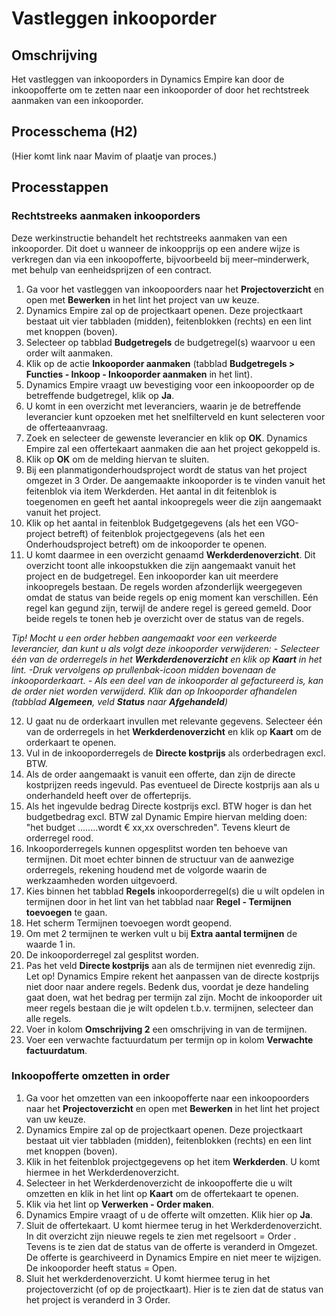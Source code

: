 # Vastleggen inkooporder

## Omschrijving
Het vastleggen van inkooporders in Dynamics Empire kan door de inkoopofferte om te zetten naar een inkooporder of door het rechtstreek aanmaken van een inkooporder.

## Processchema (H2)
(Hier komt link naar Mavim of plaatje van proces.)

## Processtappen
### Rechtstreeks aanmaken inkooporders
Deze werkinstructie behandelt het rechtstreeks aanmaken van een inkooporder. Dit doet u wanneer de inkoopprijs op een andere wijze is verkregen dan via een inkoopofferte, bijvoorbeeld bij meer–minderwerk, met behulp van eenheidsprijzen of een contract. 
 1. Ga voor het vastleggen van inkoopoorders naar het **Projectoverzicht** en open met **Bewerken** in het lint het project van uw keuze.
 2. Dynamics Empire zal op de projectkaart openen. Deze projectkaart bestaat uit vier tabbladen (midden), feitenblokken (rechts) en een lint met knoppen (boven).
 3. Selecteer op tabblad **Budgetregels** de budgetregel(s) waarvoor u een order wilt aanmaken.
 4. Klik op de actie **Inkooporder aanmaken** (tabblad **Budgetregels > Functies - Inkoop - Inkooporder aanmaken** in het lint).
 5. Dynamics Empire vraagt uw bevestiging voor een inkoopoorder op de betreffende budgetregel, klik op **Ja**.
 6. U komt in een overzicht met leveranciers, waarin je de betreffende leverancier kunt opzoeken met het snelfilterveld en kunt selecteren voor de offerteaanvraag.
 7. Zoek en selecteer de gewenste leverancier en klik op **OK**. Dynamics Empire zal een offertekaart aanmaken die aan het project gekoppeld is.
 8. Klik op **OK** om de melding hiervan te sluiten.
 9. Bij een planmatigonderhoudsproject wordt de status van het project omgezet in 3 Order. De aangemaakte inkooporder is te vinden vanuit het feitenblok via item Werkderden. Het aantal in dit feitenblok is toegenomen en geeft het aantal inkoopregels weer die zijn aangemaakt vanuit het project.
 10. Klik op het aantal in feitenblok Budgetgegevens (als het een VGO-project betreft) of feitenblok projectgegevens (als het een Onderhoudsproject betreft) om de inkooporder te openen.
 11. U komt daarmee in een overzicht genaamd **Werkderdenoverzicht**. Dit overzicht toont alle inkoopstukken die zijn aangemaakt vanuit het project en de budgetregel. Een inkooporder kan uit meerdere inkoopregels bestaan. De regels worden afzonderlijk weergegeven omdat de status van beide regels op enig moment kan verschillen. Eén regel kan gegund zijn, terwijl de andere regel is gereed gemeld. Door beide regels te tonen heb je overzicht over de status van de regels.
 
 *Tip!*
*Mocht u een order hebben aangemaakt voor een verkeerde leverancier, dan kunt u als volgt deze inkooporder verwijderen:*
	*- Selecteer één van de orderregels in het **Werkderdenoverzicht** en klik op **Kaart** in het lint.*
	*-Druk vervolgens op prullenbak-icoon midden bovenaan de inkooporderkaart.*
	*- Als een deel van de inkooporder al gefactureerd is, kan de order niet worden verwijderd. Klik dan op Inkooporder afhandelen	(tabblad **Algemeen**, veld **Status** naar **Afgehandeld**)*  
 
 12. U gaat nu de orderkaart invullen met relevante gegevens. Selecteer één van de orderregels in het **Werkderdenoverzicht** en klik op **Kaart** om de orderkaart te openen.
 13. Vul in de inkooporderregels de **Directe kostprijs** als orderbedragen excl. BTW.
 14. Als de order aangemaakt is vanuit een offerte, dan zijn de directe kostprijzen reeds ingevuld. Pas eventueel de Directe kostprijs aan als u onderhandeld heeft over de offerteprijs.
 15. Als het ingevulde bedrag Directe kostprijs excl. BTW hoger is dan het budgetbedrag excl. BTW zal Dynamic Empire hiervan   melding doen: "het budget ........wordt € xx,xx overschreden". Tevens kleurt de orderregel rood.
 16. Inkooporderregels kunnen opgesplitst worden ten behoeve van termijnen. Dit moet echter binnen de structuur van de aanwezige orderregels, rekening houdend met de volgorde waarin de werkzaamheden worden uitgevoerd.
 17. Kies binnen het tabblad **Regels** inkooporderregel(s) die u wilt opdelen in termijnen door in het lint van het tabblad naar **Regel -  Termijnen toevoegen** te gaan.
 18. Het scherm Termijnen toevoegen wordt geopend.
 19. Om met 2 termijnen te werken vult u bij **Extra aantal termijnen** de waarde 1 in.  
 20. De inkooporderregel zal gesplitst worden.
 21. Pas het veld **Directe kostprijs** aan als de termijnen niet evenredig zijn. Let op! Dynamics Empire rekent het aanpassen van de directe kostprijs niet door naar andere regels. Bedenk dus, voordat je deze handeling gaat doen, wat het bedrag per termijn zal zijn. Mocht de inkooporder uit meer regels bestaan die je wilt opdelen t.b.v. termijnen, selecteer dan alle regels.
 22. Voer in kolom **Omschrijving 2** een omschrijving in van de termijnen.
 23. Voer een verwachte factuurdatum per termijn op in kolom **Verwachte factuurdatum**. 
### Inkoopofferte omzetten in order
 1. Ga voor het omzetten van een inkoopofferte naar een  inkoopoorders naar het **Projectoverzicht** en open met **Bewerken** in het lint het project van uw keuze.
 2. Dynamics Empire zal op de projectkaart openen. Deze projectkaart bestaat uit vier tabbladen (midden), feitenblokken (rechts) en een lint met knoppen (boven).
 3. Klik in het feitenblok projectgegevens op het item **Werkderden**. U komt hiermee in het Werkderdenoverzicht.
 4. Selecteer in het Werkderdenoverzicht de inkoopofferte die u wilt omzetten en klik in het lint op **Kaart** om de offertekaart te openen.
 5. Klik via het lint op **Verwerken - Order maken**.
 6. Dynamics Empire vraagt of u de offerte wilt omzetten. Klik hier op **Ja**.
 7. Sluit de offertekaart. U komt hiermee terug in het Werkderdenoverzicht. In dit overzicht zijn nieuwe regels te zien met regelsoort = Order . Tevens is te zien dat de status van de offerte is veranderd in Omgezet. De offerte is gearchiveerd in Dynamics Empire en niet meer te wijzigen. De inkooporder heeft status = Open.
 8. Sluit het werkderdenoverzicht. U komt hiermee terug in het projectoverzicht (of op de projectkaart). Hier is te zien dat de status van het project is veranderd in 3 Order.

<!--stackedit_data:
eyJoaXN0b3J5IjpbLTE5Nzc0Njk0OF19
-->